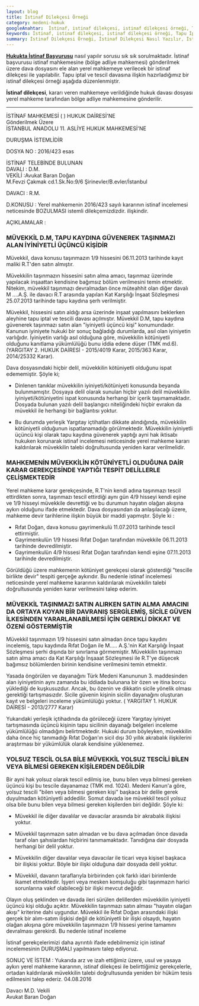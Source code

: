 ```yaml
---
layout: blog
title: İstinaf Dilekçesi Örneği
category: medeni-hukuk
googleAnahtar:  İstinaf, istinaf dilekçesi, istinaf dilekçesi örneği, Tapu İptal ve Tescili Davası İstinaf Dilekçesi, İstinaf Mahkemesi veya Bölge Adliye Mahkemesi, avukat, istanbul avukat
keywords: İstinaf, istinaf dilekçesi, istinaf dilekçesi örneği, Tapu İptal ve Tescili Davası İstinaf Dilekçesi, İstinaf Mahkemesi veya Bölge Adliye Mahkemesi İstinaf Dilekçesi, avukat, gayrimenkul avukatı, istanbul avukat
summary: İstinaf Dilekçesi Örneği, İstinaf Dilekçesi Nasıl Yazılır, İstinaf Dilekçesi Nereye Verilir? İstinaf Mahkemesi veya Bölge Adliye Mahkemesine Tapu İptal ve Tescili Davası İstinaf Dilekçesi
---
```


[**Hukukta İstinaf Başvurusu**](https://barandogan.av.tr/blog/medeni-hukuk/istinaf-ve-temyiz-nedir-hmk.html) nasıl yapılır sorusu sık sık sorulmaktadır. İstinaf başvurusu istinaf mahkemesine (bölge adliye mahkemesi) gönderilmek üzere dava dosyasını ele alan yerel mahkemeye verilecek bir istinaf dilekçesi ile yapılabilir. Tapu iptal ve tescil davasına ilişkin hazırladığımız bir istinaf dilekçesi örneği aşağıda düzenlenmiştir.

**İstinaf dilekçesi**, kararı veren mahkemeye verildiğinde hukuk davası dosyası yerel mahkeme tarafından bölge adliye mahkemesine gönderilir.

______________________________________________________________________________________________________________________________________


İSTİNAF MAHKEMESİ (   ) HUKUK DAİRESİ'NE              
Gönderilmek Üzere             
İSTANBUL ANADOLU 11. ASLİYE HUKUK MAHKEMESİ'NE					

DURUŞMA İSTEMLİDİR 

DOSYA NO		:  2016/423 esas

İSTİNAF TELEBİNDE BULUNAN          
DAVALI		: D.M.          
VEKİLİ		:Avukat Baran Doğan        
M.Fevzi Çakmak cd.1.Sk.No:9/6 Şirinevler/B.evler/İstanbul


DAVACI		: R.M.

D.KONUSU		: Yerel mahkemenin 2016/423 sayılı kararının  istinaf incelemesi neticesinde BOZULMASI istemli dilekçemizdizdir. ilişkindir.


AÇIKLAMALAR	:


### MÜVEKKİL D.M,  TAPU KAYDINA GÜVENEREK TAŞINMAZI ALAN İYİNİYETLİ ÜÇÜNCÜ KİŞİDİR 			


Müvekkil, dava konusu taşınmazın 1/9 hissesini 06.11.2013 tarihinde kayıt maliki R.T'den satın almıştır. 

Müvekkilin taşınmazın hissesini satın alma amacı, taşınmaz üzerinde yapılacak inşaattan kendisine bağımsız bölüm verilmesini temin etmektir. Nitekim, müvekkil taşınmazı devralmadan önce müteahhit olan diğer davalı M ....A.Ş. ile davacı R.T arasında yapılan Kat Karşılığı İnşaat Sözleşmesi 25.07.2013 tarihinde tapu kaydına şerh verilmiştir. 					
	
Müvekkil, hissesini satın aldığı arsa üzerinde inşaat yapılmasını beklerken aleyhine tapu iptal ve tescili davası açılmıştır.  Müvekkil D.M, tapu kaydına güvenerek taşınmazı satın alan "iyiniyetli üçüncü kişi" konumundadır. Kanunun iyiniyete hukuki bir sonuç bağladığı durumlarda, asıl olan iyiniyetin varlığıdır. İyiniyetin varlığı asıl olduğuna göre, müvekkilin kötüniyetli olduğunu kanıtlama yükümlülüğü bunu iddia edene düşer (TMK md.6). (YARGITAY 2. HUKUK DAİRESİ - 2015/4019 Karar, 2015/363 Karar, 2014/25332 Karar).							




Dava dosyasındaki hiçbir delil, müvekkilin kötüniyetli olduğunu ispat edememiştir. Şöyle ki;

- Dinlenen tanıklar müvekkilin iyiniyeti/kötüniyeti konusunda beyanda bulunmamıştır.
Dosyaya delil olarak sunulan hiçbir yazılı delil müvekkilin iyiniyeti/kötüniyetini ispat konusunda herhangi bir içerik taşımamaktadır.
Dosyada bulunan  yazılı delil başlangıcı  niteliğindeki hiçbir evrakın da müvekkil ile herhangi bir bağlantısı yoktur.

- Bu durumda yerleşik Yargıtay içtihatları dikkate alındığında, müvekkilin kötüniyetli olduğunun ispatlanamadığı görülmektedir. Müvekkilin iyiniyetli üçüncü kişi olarak tapu kaydına güvenerek yaptığı ayni hak iktisabı hukuken korunarak istinaf incelemesi neticesinde yerel mahkeme kararı kaldırılarak müvekkilin talebi doğrultusunda yeniden karar verilmelidir.

### MAHKEMENİN MÜVEKKİLİN KÖTÜNİYETLİ OLDUĞUNA DAİR KARAR GEREKÇESİNDE YAPTIĞI TESPİT DELİLLERLE ÇELİŞMEKTEDİR				

Yerel mahkeme karar gerekçesinde, R.T'nin kendi adına taşınmazı tescil ettirdikten sonra, taşınmazı tescil ettirdiği aynı gün 4/9 hisseyi kendi eşine ve 1/9 hisseyi müvekkile devrettiği ve bu durumun hayatın olağan akışına aykırı olduğunu ifade etmektedir. Dava dosyasından da anlaşılacağı üzere, mahkeme devir tarihlerine ilişkin büyük bir maddi yapmıştır. Şöyle ki :

- Rıfat Doğan, dava konusu gayrimenkulü 11.07.2013 tarihinde tescil ettirmiştir.
- Gayrimenkulün 1/9 hissesi Rıfat Doğan tarafından müvekkile 06.11.2013 tarihinde devredilmiştir.
- Gayrimenkulün 4/9 hissesi Rıfat Doğan tarafından kendi eşine 07.11.2013 tarihinde devredilmiştir.

Görüldüğü üzere mahkemenin kötüniyet gerekçesi olarak gösterdiği "tescille birlikte devir" tespiti gerçeğe aykırıdır. Bu nedenle istinaf incelemesi neticesinde yerel mahkeme kararının kaldırılarak müvekkilin talebi doğrultusunda yeniden karar verilmesini talep ederim.

### MÜVEKKİL TAŞINMAZI SATIN ALIRKEN SATIN ALMA AMACINI DA ORTAYA KOYAN BİR DAVRANIŞ SERGİLEMİŞ, SİCİLE GÜVEN İLKESİNDEN YARARLANABİLMESİ İÇİN GEREKLİ DİKKAT VE ÖZENİ GÖSTERMİŞTİR

Müvekkil taşınmazın 1/9 hissesini satın almadan önce tapu kaydını incelemiş, tapu kaydında Rıfat Doğan ile M..... A.Ş.'nin Kat Karşılığı İnşaat Sözleşmesi şerhi dışında bir sınırlama görmemiştir. Müvekkilin taşınmazı satın alma amacı da Kat Karşılığı İnşaaat Sözleşmesi ile  R.T'ye düşecek bağımsız bölümlerden birinin kendisine verilmesini temin etmektir. 	

Yasada öngörülen ve dayanağını Türk Medeni Kanununun 3. maddesinden alan iyiniyetinin aynı zamanda bu iddiada bulunana bir özen ve itina borcu yüklediği de kuşkusuzdur. Ancak, bu özenin ve dikkatin sicile yönelik olması gerektiği tartışmasızdır. Sicile güvenin kişinin sicilin dayanağını oluşturan kayıt ve belgeleri inceleme yükümlülüğü yoktur. ( YARGITAY 1. HUKUK DAİRESİ - 2013/2777 Karar)

 Yukarıdaki yerleşik içtihadında da görüleceği üzere Yargıtay iyiniyet tartışmasında üçüncü kişinin tapu sicilinin dayanağı belgeleri inceleme yükümlülüğü olmadığını belirtmektedir. Hukuki durum böyleyken, müvekkilin daha önce hiç tanımadığı Rıfat Doğan'ın sicil dışı 30 yıllık akrabalık ilişkilerini araştırması bir yükümlülük olarak kendisine yüklenemez.

### YOLSUZ TESCİL OLSA BİLE MÜVEKKİL YOLSUZ TESCİLİ BİLEN VEYA BİLMESİ GEREKEN KİŞİLERDEN DEĞİLDİR 		

Bir ayni hak yolsuz olarak tescil edilmiş ise, bunu bilen veya bilmesi gereken üçüncü kişi bu tescile dayanamaz (TMK md. 1024). Medeni Kanun'a göre, yolsuz tescili "bilen veya bilmesi gereken kişi" başkaca bir delile gerek duyulmadan kötüniyetli addedilir. Somut davada ise müvekkil tescil yolsuz olsa bile bunu bilen veya bilmesi gereken kişilerden biri değildir. Şöyle ki:

- Müvekkil ile diğer davalılar ve davacılar arasında bir akrabalık ilişkisi yoktur.

- Müvekkil taşınmazın satın almadan ve bu dava açılmadan önce davada taraf olan şahıslardan hiçbirini tanımamaktadır. Tanıdığına dair dosyada herhangi bir delil yoktur.

- Müvekkilin diğer davalılar veya davacılar ile ticari veya kişisel başkaca bir ilişkisi yoktur. Böyle bir ilişki olduğuna dair dosyada delil yoktur.

- Müvekkil, davanın taraflarıyla birbirinden çok farklı idari birimlerde ikamet etmektedir. İşyeri veya mesken komşuluğu gibi taşınmazın harici sorunlarına vakıf olabileceği bir ilişki mevcut değildir.

Olayın oluş şeklinden ve davada ileri sürülen delillerden müvekkilin iyiniyetli üçüncü kişi olduğu açıktır.  Müvekkilin taşınmazı satın alması "hayatın olağan akışı" kriterine dahi uygundur. Müvekkil ile Rıfat Doğan arasındaki ilişki gerçek bir alım-satım ilişkisi değil de kötüniyetli bir ilişki olsaydı, hayatın olağan akışına göre müvekkilin taşınmazın 1/9 hissesi yerine tamamını  devralması gerekirdi. Bu nedenle istinaf inceleme

İstinaf gerekçelerimizi daha ayrıntılı ifade edebilmemiz için istinaf incelemesinin DURUŞMALI yapılmasını talep ediyoruz.

SONUÇ VE İSTEM	: Yukarıda arz ve izah ettiğimiz üzere, usul ve yasaya aykırı yerel mahkeme kararının, istinaf dilekçesi ile belirttiğimiz gerekçelerle, ortadan kaldırılarak müvekkilin talebi doğrultusunda yeniden bir hüküm tesis edilmesini talep ederiz. 04.08.2016


Davacı M.D. Vekili           
Avukat Baran Doğan
